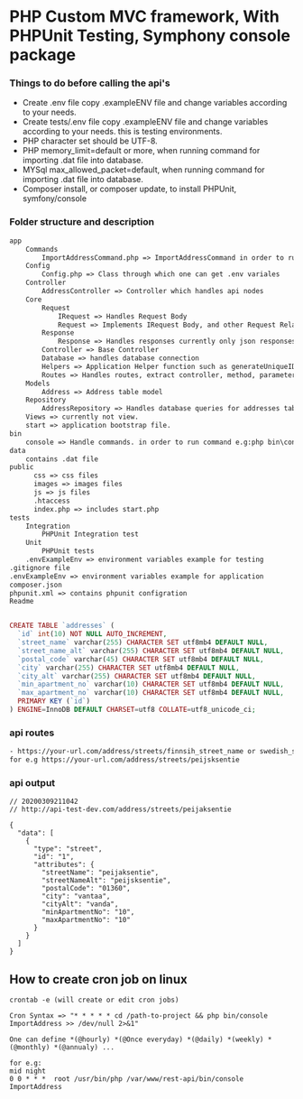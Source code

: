 # PHP Custom MVC framework, With PHPUnit Testing, Symphony console package

### Things to do before calling the api's

- Create .env file copy .exampleENV file and change variables according to your needs.
- Create tests/.env file copy .exampleENV file and change variables according to your needs. this is testing environments.
- PHP character set should be UTF-8.
- PHP memory_limit=default or more, when running command for importing .dat file into database.
- MYSql max_allowed_packet=default, when running command for importing .dat file into database.
- Composer install, or composer update, to install PHPUnit, symfony/console

### Folder structure and description
``` html
app
    Commands
        ImportAddressCommand.php => ImportAddressCommand in order to run e.g: php bin\console ImportAddress
    Config
        Config.php => Class through which one can get .env variales
    Controller
        AddressController => Controller which handles api nodes
    Core
        Request
            IRequest => Handles Request Body
            Request => Implements IRequest Body, and other Request Related functions
        Response
            Response => Handles responses currently only json responses
        Controller => Base Controller
        Database => handles database connection
        Helpers => Application Helper function such as generateUniqueID
        Routes => Handles routes, extract controller, method, parameters.
    Models
        Address => Address table model
    Repository
        AddressRepository => Handles database queries for addresses table
    Views => currently not view.
    start => application bootstrap file.            
bin
    console => Handle commands. in order to run command e.g:php bin\console CommandName
data
    contains .dat file
public 
      css => css files
      images => images files
      js => js files
      .htaccess
      index.php => includes start.php      
tests
    Integration
        PHPUnit Integration test
    Unit
        PHPUnit tests                                   
    .envExampleEnv => environment variables example for testing
.gitignore file
.envExampleEnv => environment variables example for application
composer.json
phpunit.xml => contains phpunit configration
Readme
``` 
      
```php

CREATE TABLE `addresses` (
  `id` int(10) NOT NULL AUTO_INCREMENT,
  `street_name` varchar(255) CHARACTER SET utf8mb4 DEFAULT NULL,
  `street_name_alt` varchar(255) CHARACTER SET utf8mb4 DEFAULT NULL,
  `postal_code` varchar(45) CHARACTER SET utf8mb4 DEFAULT NULL,
  `city` varchar(255) CHARACTER SET utf8mb4 DEFAULT NULL,
  `city_alt` varchar(255) CHARACTER SET utf8mb4 DEFAULT NULL,
  `min_apartment_no` varchar(10) CHARACTER SET utf8mb4 DEFAULT NULL,
  `max_apartment_no` varchar(10) CHARACTER SET utf8mb4 DEFAULT NULL,
  PRIMARY KEY (`id`)
) ENGINE=InnoDB DEFAULT CHARSET=utf8 COLLATE=utf8_unicode_ci;

```
### api routes 
``` html
- https://your-url.com/address/streets/finnsih_street_name or swedish_street_name
for e.g https://your-url.com/address/streets/peijsksentie
```

### api output
```
// 20200309211042
// http://api-test-dev.com/address/streets/peijaksentie

{
  "data": [
    {
      "type": "street",
      "id": "1",
      "attributes": {
        "streetName": "peijaksentie",
        "streetNameAlt": "peijsksentie",
        "postalCode": "01360",
        "city": "vantaa",
        "cityAlt": "vanda",
        "minApartmentNo": "10",
        "maxApartmentNo": "10"
      }
    }
  ]
}

```
## How to create cron job on linux
```    
crontab -e (will create or edit cron jobs)

Cron Syntax => "* * * * * cd /path-to-project && php bin/console ImportAddress >> /dev/null 2>&1" 

One can define *(@hourly) *(@Once everyday) *(@daily) *(weekly) * (@monthly) *(@annualy) ...

for e.g:
mid night
0 0 * * *  root /usr/bin/php /var/www/rest-api/bin/console ImportAddress

```

